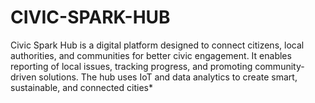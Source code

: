 # CIVIC-SPARK-HUB
Civic Spark Hub is a digital platform designed to connect citizens, local authorities, and communities for better civic engagement. It enables reporting of local issues, tracking progress, and promoting community-driven solutions. The hub uses IoT and data analytics to create smart, sustainable, and connected cities*
